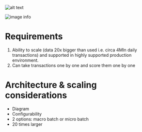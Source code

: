 
![alt text](./pictures/image1.png "Title")

![image info](./pictures/image1.png)

# Requirements
1. Ability to scale (data 20x bigger than used i.e. circa 4Mln daily transactions) and supported in highly supported production environment.
2. Can take transactions one by one and score them one by one

# Architecture & scaling considerations

- Diagram
- Configurability
- 2 options: macro batch or micro batch
- 20 times larger 